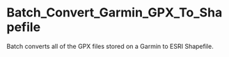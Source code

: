 # Batch_Convert_Garmin_GPX_To_Shapefile

Batch converts all of the GPX files stored on a Garmin to ESRI Shapefile.
